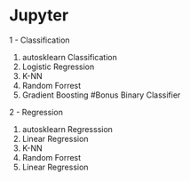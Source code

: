 # Jupyter

1 - Classification

  1) autosklearn Classification
  2) Logistic Regression
  3) K-NN
  4) Random Forrest
  5) Gradient Boosting
#Bonus Binary Classifier

2 - Regression

  1) autosklearn Regresssion
  2) Linear Regression
  3) K-NN
  4) Random Forrest
  5) Linear Regression
